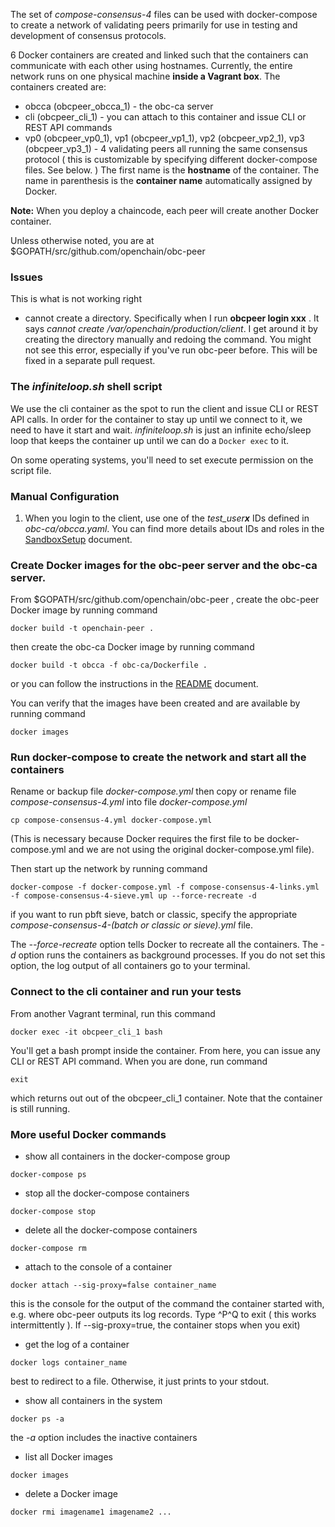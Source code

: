 The set of *compose-consensus-4* files can be used with docker-compose to create a network of validating peers primarily for use in testing and development of consensus protocols.

6 Docker containers are created and linked such that the containers can communicate with each other using hostnames. Currently, the entire network runs on one physical machine **inside a Vagrant box**. The containers created are:
* obcca (obcpeer_obcca_1) - the obc-ca server
* cli (obcpeer_cli_1) - you can attach to this container and issue CLI or REST API commands
* vp0 (obcpeer_vp0_1), vp1 (obcpeer_vp1_1), vp2 (obcpeer_vp2_1), vp3 (obcpeer_vp3_1) - 4 validating peers all running the same consensus protocol ( this is customizable by specifying different docker-compose files. See below. )
The first name is the **hostname** of the container. The name in parenthesis is the **container name** automatically assigned by Docker.

**Note:** When you deploy a chaincode, each peer will create another Docker container.

Unless otherwise noted, you are at $GOPATH/src/github.com/openchain/obc-peer

### Issues
This is what is not working right
* cannot create a directory. Specifically when I run **obcpeer login xxx** . It says *cannot create /var/openchain/production/client*. I get around it by creating the directory manually and redoing the command. You might not see this error, especially if you've run obc-peer before. This will be fixed in a separate pull request.

### The *infiniteloop.sh* shell script
We use the cli container as the spot to run the client and issue CLI or REST API calls. In order for the container to stay up until we connect to it, we need to have it start and wait. *infiniteloop.sh* is just an infinite echo/sleep loop that keeps the container up until we can do a `Docker exec` to it.

On some operating systems, you'll need to set execute permission on the script file.

### Manual Configuration
 1. When you login to the client, use one of the _test_user**x**_ IDs defined in _obc-ca/obcca.yaml_. You can find more details about IDs and roles in the [SandboxSetup](https://github.com/openblockchain/obc-docs/blob/master/api/SandboxSetup.md) document.


 ### Create Docker images for the obc-peer server and the obc-ca server.
From $GOPATH/src/github.com/openchain/obc-peer , create the obc-peer Docker image by running command
```
docker build -t openchain-peer .
```
then create the obc-ca Docker image by running command
```
docker build -t obcca -f obc-ca/Dockerfile .
```
or you can follow the instructions in the  [README](https://github.com/openblockchain/obc-peer/blob/master/README.md) document.

You can verify that the images have been created and are available by running command
```
docker images
```

### Run docker-compose to create the network and start all the containers
Rename or backup file *docker-compose.yml* then copy or rename file *compose-consensus-4.yml* into file *docker-compose.yml*
```
cp compose-consensus-4.yml docker-compose.yml
```
(This is necessary because Docker requires the first file to be docker-compose.yml and we are not using the original docker-compose.yml file).

Then start up the network by running command
```
docker-compose -f docker-compose.yml -f compose-consensus-4-links.yml -f compose-consensus-4-sieve.yml up --force-recreate -d
```
if you want to run pbft sieve, batch or classic, specify the appropriate *compose-consensus-4-(batch or classic or sieve).yml* file.

The *--force-recreate* option tells Docker to recreate all the containers.
The *-d* option runs the containers as background processes. If you do not set this option, the log output of all containers go to your terminal.

### Connect to the cli container and run your tests
From another Vagrant terminal, run this command
```
docker exec -it obcpeer_cli_1 bash
```
You'll get a bash prompt inside the container. From here, you can issue any CLI or REST API command. When you are done, run command
```
exit
```
which returns out out of the obcpeer_cli_1 container. Note that the container is still running.

### More useful Docker commands
* show all containers in the docker-compose group
```
docker-compose ps
```
* stop all the docker-compose containers
```
docker-compose stop
```
* delete all the docker-compose containers
```
docker-compose rm
```
* attach to the console of a container
```
docker attach --sig-proxy=false container_name
```
this is the console for the output of the command the container started with, e.g. where obc-peer outputs its log records.
Type ^P^Q to exit ( this works intermittently ). If --sig-proxy=true, the container stops when you exit)
* get the log of a container
```
docker logs container_name
```
best to redirect to a file. Otherwise, it just prints to your stdout.
* show all containers in the system
```
docker ps -a
```
the *-a* option includes the inactive containers
* list all Docker images
```
docker images
```
* delete a Docker image
```
docker rmi imagename1 imagename2 ...
```
